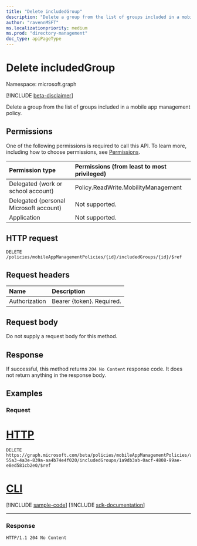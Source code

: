 ```yaml
---
title: "Delete includedGroup"
description: "Delete a group from the list of groups included in a mobile app management policy."
author: "ravennMSFT"
ms.localizationpriority: medium
ms.prod: "directory-management"
doc_type: apiPageType
---
```


# Delete includedGroup

Namespace: microsoft.graph

[!INCLUDE [beta-disclaimer](../../includes/beta-disclaimer.md)]

Delete a group from the list of groups included in a mobile app management policy.

## Permissions

One of the following permissions is required to call this API. To learn more, including how to choose permissions, see [Permissions](/graph/permissions-reference).

|Permission type|Permissions (from least to most privileged)|
|:---|:---|
|Delegated (work or school account)|Policy.ReadWrite.MobilityManagement|
|Delegated (personal Microsoft account) | Not supported.|
|Application | Not supported.|

## HTTP request

<!-- {
  "blockType": "ignored"
}
-->

``` http
DELETE /policies/mobileAppManagementPolicies/{id}/includedGroups/{id}/$ref
```

## Request headers

|Name|Description|
|:---|:---|
|Authorization|Bearer {token}. Required.|

## Request body

Do not supply a request body for this method.

## Response

If successful, this method returns `204 No Content` response code. It does not return anything in the response body.

## Examples

### Request


# [HTTP](#tab/http)
<!-- {
  "blockType": "request",
  "name": "delete_group_groupID"
}
-->

```http
DELETE https://graph.microsoft.com/beta/policies/mobileAppManagementPolicies/ab90bacf-55a3-4a3e-839a-aa4b74e4f020/includedGroups/1a9db3ab-0acf-4808-99ae-e8ed581cb2e0/$ref
```

# [CLI](#tab/cli)
[!INCLUDE [sample-code](../includes/snippets/cli/delete-group-groupid-cli-snippets.md)]
[!INCLUDE [sdk-documentation](../includes/snippets/snippets-sdk-documentation-link.md)]

---

### Response

<!-- {
  "blockType": "response",
  "truncated": true
}
-->

``` http
HTTP/1.1 204 No Content
```
